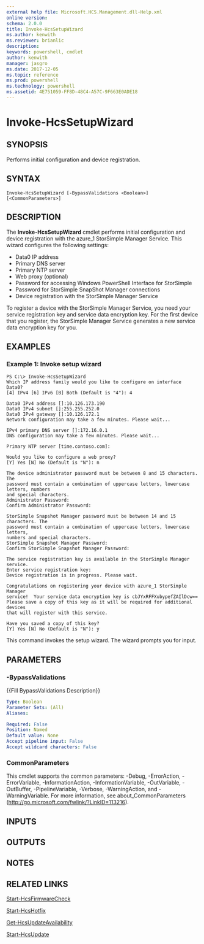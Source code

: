 ```yaml
---
external help file: Microsoft.HCS.Management.dll-Help.xml
online version: 
schema: 2.0.0
title: Invoke-HcsSetupWizard
ms.author: kenwith
ms.reviewer: brianlic
description: 
keywords: powershell, cmdlet
author: kenwith
manager: jasgro
ms.date: 2017-12-05
ms.topic: reference
ms.prod: powershell
ms.technology: powershell
ms.assetid: 4E751059-FF8D-48C4-A57C-9F663E0ADE18
---
```


# Invoke-HcsSetupWizard

## SYNOPSIS
Performs initial configuration and device registration.

## SYNTAX

```
Invoke-HcsSetupWizard [-BypassValidations <Boolean>] [<CommonParameters>]
```

## DESCRIPTION
The **Invoke-HcsSetupWizard** cmdlet performs initial configuration and device registration with the azure_1 StorSimple Manager Service.
This wizard configures the following settings: 

- Data0 IP address 
- Primary DNS server 
- Primary NTP server 
- Web proxy (optional) 
- Password for accessing Windows PowerShell Interface for StorSimple 
- Password for StorSimple SnapShot Manager connections
- Device registration with the StorSimple Manager Service

To register a device with the StorSimple Manager Service, you need your service registration key and service data encryption key.
For the first device that you register, the StorSimple Manager Service generates a new service data encryption key for you.

## EXAMPLES

### Example 1: Invoke setup wizard
```
PS C:\> Invoke-HcsSetupWizard
Which IP address family would you like to configure on interface Data0? 
[4] IPv4 [6] IPv6 [B] Both (Default is "4"): 4

Data0 IPv4 address []:10.126.173.190
Data0 IPv4 subnet []:255.255.252.0
Data0 IPv4 gateway []:10.126.172.1
Network configuration may take a few minutes. Please wait... 

IPv4 primary DNS server []:172.16.0.1
DNS configuration may take a few minutes. Please wait... 

Primary NTP server [time.contoso.com]: 

Would you like to configure a web proxy? 
[Y] Yes [N] No (Default is "N"): n

The device administrator password must be between 8 and 15 characters. The 
password must contain a combination of uppercase letters, lowercase letters, numbers 
and special characters. 
Administrator Password: 
Confirm Administrator Password: 

StorSimple Snapshot Manager password must be between 14 and 15 characters. The 
password must contain a combination of uppercase letters, lowercase letters, 
numbers and special characters. 
StorSimple Snapshot Manager Password: 
Confirm StorSimple Snapshot Manager Password: 

The service registration key is available in the StorSimple Manager service. 
Enter service registration key:                                                 
Device registration is in progress. Please wait. 

Congratulations on registering your device with azure_1 StorSimple Manager 
service!  Your service data encryption key is cbJYxRFFXubypefZAIlDcw==
Please save a copy of this key as it will be required for additional devices 
that will register with this service. 

Have you saved a copy of this key? 
[Y] Yes [N] No (Default is "N"): y
```

This command invokes the setup wizard.
The wizard prompts you for input.

## PARAMETERS

### -BypassValidations
{{Fill BypassValidations Description}}

```yaml
Type: Boolean
Parameter Sets: (All)
Aliases: 

Required: False
Position: Named
Default value: None
Accept pipeline input: False
Accept wildcard characters: False
```

### CommonParameters
This cmdlet supports the common parameters: -Debug, -ErrorAction, -ErrorVariable, -InformationAction, -InformationVariable, -OutVariable, -OutBuffer, -PipelineVariable, -Verbose, -WarningAction, and -WarningVariable. For more information, see about_CommonParameters (http://go.microsoft.com/fwlink/?LinkID=113216).

## INPUTS

## OUTPUTS

## NOTES

## RELATED LINKS

[Start-HcsFirmwareCheck](./Start-HcsFirmwareCheck.md)

[Start-HcsHotfix](./Start-HcsHotfix.md)

[Get-HcsUpdateAvailability](./Get-HcsUpdateAvailability.md)

[Start-HcsUpdate](./Start-HcsUpdate.md)

